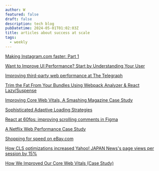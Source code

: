 ```yaml
---
author: W
featured: false
draft: false
description: tech blog
pubDatetime: 2024-05-01T01:02:03Z
title: articles about success at scale
tags:
  - weekly
---
```


[Making Instagram.com faster: Part 1](https://instagram-engineering.com/making-instagram-com-faster-part-1-62cc0c327538)

[Want to Improve UI Performance? Start by Understanding Your User](https://shopify.engineering/improve-ui-performance-understanding-your-user)

[Improving third-party web performance at The Telegraph](https://medium.com/the-telegraph-engineering/improving-third-party-web-performance-at-the-telegraph-a0a1000be5)

[Trim the Fat From Your Bundles Using Webpack Analyzer & React Lazy/Suspense](https://www.wix.engineering/post/trim-the-fat-from-your-bundles-using-webpack-analyzer-react-lazy-suspense)

[Improving Core Web Vitals, A Smashing Magazine Case Study](https://www.smashingmagazine.com/2021/12/core-web-vitals-case-study-smashing-magazine/)

[Sophisticated Adaptive Loading Strategies](https://medium.com/@roderickhsiao/sophisticated-adaptive-loading-strategies-7118341fcf91)

[React at 60fps: improving scrolling comments in Figma](https://www.figma.com/blog/improving-scrolling-comments-in-figma/)

[A Netflix Web Performance Case Study](https://medium.com/dev-channel/a-netflix-web-performance-case-study-c0bcde26a9d9)

[Shopping for speed on eBay.com](https://web.dev/case-studies/shopping-for-speed-on-ebay)

[How CLS optimizations increased Yahoo! JAPAN News's page views per session by 15%](https://web.dev/case-studies/yahoo-japan-news)

[How We Improved Our Core Web Vitals (Case Study)](https://www.smashingmagazine.com/2021/05/core-web-vitals-case-study/)

[]()

[]()

[]()

[]()

[]()

[]()

[]()

[]()

[]()

[]()
